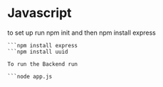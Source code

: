 # Javascript
to set up run npm init and then npm install express

```npm init
```npm install express
```npm install uuid

To run the Backend run

```node app.js